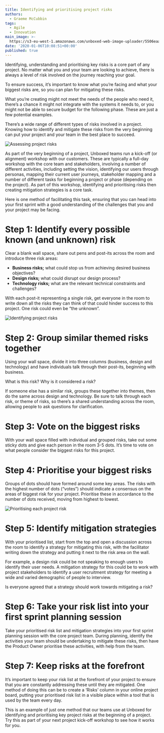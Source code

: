 ```yaml
---
title: Identifying and prioritising project risks
authors:
  - Graeme McCubbin
tags:
  - Agile
  - Innovation
main_image: >-
  https://s3-eu-west-1.amazonaws.com/unboxed-web-image-uploader/5506eaaea12e2352a558b77ee8ac1ab5.png
date: '2020-01-06T10:08:51+00:00'
published: true
---
```

Identifying, understanding and prioritising key risks is a core part of any project. No matter what you and your team are looking to achieve, there is always a level of risk involved on the journey reaching your goal. 

To ensure success, it’s important to know what you’re facing and what your biggest risks are, so you can plan for mitigating these risks.

What you’re creating might not meet the needs of the people who need it, there’s a chance it might not integrate with the systems it needs to, or you might not be able to secure budget for the following phase. These are just a few potential examples. 

There’s a wide range of different types of risks involved in a project. Knowing how to identify and mitigate these risks from the very beginning can put your project and your team in the best place to succeed.

![Assessing project risks](https://s3-eu-west-1.amazonaws.com/unboxed-web-image-uploader/86ca8c9ecdf951e15e747c41dde0bfeb.png)

As part of the very beginning of a project, Unboxed teams run a kick-off (or alignment) workshop with our customers. These are typically a full-day workshop with the core team and stakeholders, involving a number of different activities, including setting the vision, identifying our users through personas, mapping their current user journeys, stakeholder mapping and a number of different tasks for beginning a project or phase (depending on the project). As part of this workshop, identifying and prioritising risks then creating mitigation strategies is a core task. 

Here is one method of facilitating this task, ensuring that you can head into your first sprint with a good understanding of the challenges that you and your project may be facing.

# Step 1: Identify every possible known (and unknown) risk

Clear a blank wall space, share out pens and post-its across the room and introduce three risk areas:

* **Business risks;** what could stop us from achieving desired business objectives?
* **Design risks;** what could disrupt our design process?
* **Technology risks;** what are the relevant technical constraints and challenges?

With each post-it representing a single risk, get everyone in the room to write down all the risks they can think of that could hinder success to this project. One risk could even be “the unknown”.

![Identifying project risks](https://s3-eu-west-1.amazonaws.com/unboxed-web-image-uploader/fbdd126c01db23f839f932b2ac67407f.png)



# Step 2: Group similar themed risks together

Using your wall space, divide it into three columns (business, design and technology) and have individuals talk through their post-its, beginning with business.

What is this risk? Why is it considered a risk?

If someone else has a similar risk, groups these together into themes, then do the same across design and technology. Be sure to talk through each risk, or theme of risks, so there’s a shared understanding across the room, allowing people to ask questions for clarification.



# Step 3: Vote on the biggest risks

With your wall space filled with individual and grouped risks, take out some sticky dots and give each person in the room 3-5 dots. It’s time to vote on what people consider the biggest risks for this project.



# Step 4: Prioritise your biggest risks

Groups of dots should have formed around some key areas. The risks with the highest number of dots (“votes”) should indicate a consensus on the areas of biggest risk for your project. Prioritise these in accordance to the number of dots received, moving from highest to lowest.

![Prioritising each project risk](https://s3-eu-west-1.amazonaws.com/unboxed-web-image-uploader/1de09d2438de242d390891d28909cf2f.png)



# Step 5: Identify mitigation strategies

With your prioritised list, start from the top and open a discussion across the room to identify a strategy for mitigating this risk, with the facilitator writing down the strategy and putting it next to the risk area on the wall.

For example, a design risk could be not speaking to enough users to identify their user needs. A mitigation strategy for this could be to work with project stakeholders to identify a user recruitment strategy for meeting a wide and varied demographic of people to interview.

Is everyone agreed that a strategy should work towards mitigating a risk?



# Step 6: Take your risk list into your first sprint planning session

Take your prioritised risk list and mitigation strategies into your first sprint planning session with the core project team. During planning, identify the activities your team should be undertaking to mitigate these risks, then have the Product Owner prioritise these activities, with help from the team.



# Step 7: Keep risks at the forefront

It’s important to keep your risk list at the forefront of your project to ensure that you are constantly addressing these until they are mitigated. One method of doing this can be to create a ‘Risks’ column in your online project board, putting your prioritised risk list in a visible place within a tool that is used by the team every day.

This is an example of just one method that our teams use at Unboxed for identifying and prioritising key project risks at the beginning of a project. Try this as part of your next project kick-off workshop to see how it works for you.
